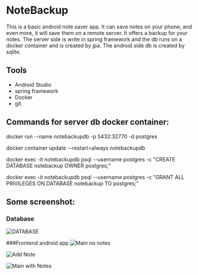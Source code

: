 # NoteBackup

This is a basic android note saver app. It can save notes on your phone, and even more, it will save them on
a remote server. It offers a backup for your notes. The server side is write in spring framework and the db 
runs on a docker container and is created by jpa. The android side db is created by sqlite.

## Tools 

- Android Studio
- spring framework
- Docker
- git

## Commands for server db docker container:

docker run --name notebackupdb -p 5432:32770 -d postgres

docker container update --restart=always notebackupdb

docker exec -it notebackupdb psql --username postgres -c "CREATE DATABASE notebackup OWNER postgres;"

docker exec -it notebackupdb psql --username postgres -c "GRANT ALL PRIVILEGES ON DATABASE notebackup TO postgres;"

## Some screenshot:
### Database
![DATABASE](https://github.com/RaulDr/NoteBackup/blob/master/res_images/2018-12-31_15h13_13.png)

###Frontend android app
![Main no notes](https://github.com/RaulDr/NoteBackup/blob/master/res_images/Screenshot_20181231-151026_NotesBackup.jpg)

![Add Note](https://github.com/RaulDr/NoteBackup/blob/master/res_images/Screenshot_20181231-151040_NotesBackup.jpg)

![Main with Notes](https://github.com/RaulDr/NoteBackup/blob/master/res_images/Screenshot_20181231-151237_NotesBackup.jpg)